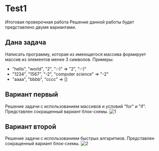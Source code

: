 # Test1
Итоговая проверочная работа
Решение данной работы будет представлено двумя вариантами.
## Дана задача
Написать программу, которая из имеющегося массива формирует массив 
из элементов менее 3 символов.
Примеры:
* "hello", "world", "2", ":-)" => "2", ":-)"
* "1234", "1567", "-2", "computer science" => "-2"
* "aaaa", "bbbb", "cccc" => []
## Вариант первый
Решение задачи с использованием массивов и условий "for" и "if".
Представлен сокращенный вариант блок-схемы.
![1](C:\Users\user\Desktop\Т\Test1\Контрольная1.png)

## Вариант второй
Решение задачи с использованием быстрых алгаритмов.
Представлен сокращенный вариант блок-схемы.
![2](C:\Users\user\Desktop\Т\Test1\Контрольная2.png)
